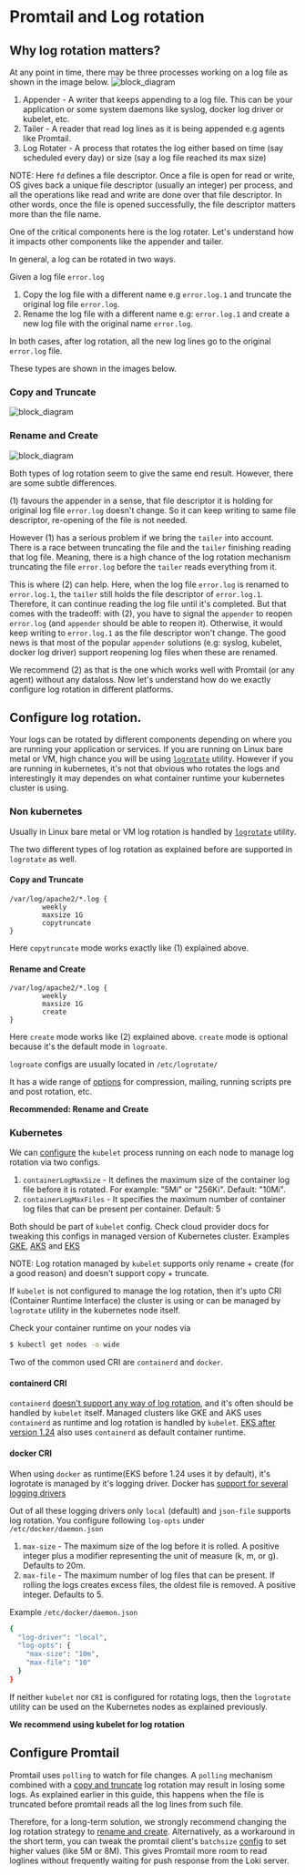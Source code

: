 # Promtail and Log rotation

## Why log rotation matters?

At any point in time, there may be three processes working on a log file as shown in the image below.
![block_diagram](./logrotation-components.png)

1. Appender - A writer that keeps appending to a log file. This can be your application or some system daemons like syslog, docker log driver or kubelet, etc.
2. Tailer - A reader that read log lines as it is being appended e.g agents like Promtail.
3. Log Rotater - A process that rotates the log either based on time (say scheduled every day) or size (say a log file reached its max size)

NOTE: Here `fd` defines a file descriptor. Once a file is open for read or write, OS gives back a unique file descriptor (usually an integer) per process, and all the operations like read and write are done over that file descriptor. In other words, once the file is opened successfully, the file descriptor matters more than the file name.

One of the critical components here is the log rotater. Let's understand how it impacts other components like the appender and tailer.

In general, a log can be rotated in two ways.

Given a log file `error.log`

1. Copy the log file with a different name e.g `error.log.1` and truncate the original log file `error.log`.
2. Rename the log file with a different name e.g: `error.log.1` and create a new log file with the original name `error.log`.

In both cases, after log rotation, all the new log lines go to the original `error.log` file.

These types are shown in the images below.

### Copy and Truncate
![block_diagram](./logrotation1.png)

### Rename and Create
![block_diagram](./logrotation2.png)

Both types of log rotation seem to give the same end result. However, there are some subtle differences.

(1) favours the appender in a sense, that file descriptor it is holding for original log file `error.log` doesn't change. So it can keep writing to same file descriptor, re-opening of the file is not needed.

However (1) has a serious problem if we bring the `tailer` into account. There is a race between truncating the file and the `tailer` finishing reading that log file. Meaning, there is a high chance of the log rotation mechanism truncating the file `error.log` before the `tailer` reads everything from it.

This is where (2) can help. Here, when the log file `error.log` is renamed to `error.log.1`, the `tailer` still holds the file descriptor of `error.log.1`. Therefore, it can continue reading the log file until it's completed. But that comes with the tradeoff: with (2), you have to signal the `appender` to reopen `error.log` (and `appender` should be able to reopen it). Otherwise, it would keep writing to `error.log.1` as the file descriptor won't change. The good news is that most of the popular `appender` solutions (e.g: syslog, kubelet, docker log driver) support reopening log files when these are renamed.

We recommend (2) as that is the one which works well with Promtail (or any agent) without any dataloss. Now let's understand how do we exactly configure log rotation in different platforms.

## Configure log rotation.

Your logs can be rotated by different components depending on where you are running your application or services. If you are running on Linux bare metal or VM, high chance you will be using [`logrotate`](https://man7.org/linux/man-pages/man8/logrotate.8.html) utility. However if you are running in kubernetes, it's not that obvious who rotates the logs and interestingly it may dependes on what container runtime your kubernetes cluster is using.

### Non kubernetes

Usually in Linux bare metal or VM log rotation is handled by [`logrotate`](https://man7.org/linux/man-pages/man8/logrotate.8.html) utility.

The two different types of log rotation as explained before are supported in `logrotate` as well.

#### Copy and Truncate
```
/var/log/apache2/*.log {
        weekly
        maxsize 1G
        copytruncate
}
```

Here `copytruncate` mode works exactly like (1) explained above.

#### Rename and Create
```
/var/log/apache2/*.log {
        weekly
        maxsize 1G
        create
}
```
Here `create` mode works like (2) explained above. `create` mode is optional because it's the default mode in `logroate`.

`logroate` configs are usually located in `/etc/logrotate/`

It has a wide range of [options](https://man7.org/linux/man-pages/man8/logrotate.8.html) for compression, mailing, running scripts pre and post rotation, etc.

**Recommended: Rename and Create**

### Kubernetes

We can [configure](https://kubernetes.io/docs/concepts/cluster-administration/logging/#log-rotation) the `kubelet` process running on each node to manage log rotation via two configs.

1. `containerLogMaxSize` - It defines the maximum size of the container log file before it is rotated. For example: "5Mi" or "256Ki". Default: "10Mi".
2. `containerLogMaxFiles` - It specifies the maximum number of container log files that can be present per container. Default: 5

Both should be part of `kubelet` config. Check cloud provider docs for tweaking this configs in managed version of Kubernetes cluster. Examples [GKE](https://cloud.google.com/kubernetes-engine/docs/how-to/node-system-config#create), [AKS](https://learn.microsoft.com/en-us/azure/aks/custom-node-configuration#use-custom-node-configuration) and [EKS](https://eksctl.io/usage/customizing-the-kubelet/#customizing-kubelet-configuration)

NOTE: Log rotation managed by `kubelet` supports only rename + create (for a good reason) and doesn't support copy + truncate.

If `kubelet` is not configured to manage the log rotation, then it's upto CRI (Container Runtime Interface) the cluster is using or can be managed by `logrotate` utility in the kubernetes node itself.

Check your container runtime on your nodes via
```bash
$ kubectl get nodes -o wide
```

Two of the common used CRI are `containerd` and `docker`.

#### containerd CRI

`containerd` [doesn't support any way of log rotation](https://github.com/containerd/containerd/issues/4830#issuecomment-744744375), and it's often should be handled by `kubelet` itself. Managed clusters like GKE and AKS uses `containerd` as runtime and log rotation is handled by `kubelet`. [EKS after version 1.24](https://docs.aws.amazon.com/eks/latest/userguide/dockershim-deprecation.html) also uses `containerd` as default container runtime.

#### docker CRI

When using `docker` as runtime(EKS before 1.24 uses it by default), it's logrotate is managed by it's logging driver. Docker has [support for several logging drivers](https://docs.docker.com/config/containers/logging/configure/#supported-logging-drivers)

Out of all these logging drivers only `local` (default) and `json-file` supports log rotation. You configure following `log-opts` under `/etc/docker/daemon.json`

1. `max-size` - The maximum size of the log before it is rolled. A positive integer plus a modifier representing the unit of measure (k, m, or g). Defaults to 20m.
2. `max-file` - The maximum number of log files that can be present. If rolling the logs creates excess files, the oldest file is removed. A positive integer. Defaults to 5.

Example `/etc/docker/daemon.json`
```bash
{
  "log-driver": "local",
  "log-opts": {
    "max-size": "10m",
    "max-file": "10"
  }
}
```

If neither `kubelet` nor `CRI` is configured for rotating logs, then the `logrotate` utility can be used on the Kubernetes nodes as explained previously.

**We recommend using kubelet for log rotation**

## Configure Promtail

Promtail uses `polling` to watch for file changes. A `polling` mechanism combined with a [copy and truncate](#copy-and-truncate) log rotation may result in losing some logs. As explained earlier in this guide, this happens when the file is truncated before promtail reads all the log lines from such file.

Therefore, for a long-term solution, we strongly recommend changing the log rotation strategy to [rename and create](#rename-and-create). Alternatively, as a workaround in the short term, you can tweak the promtail client's `batchsize` [config](https://grafana.com/docs/loki/latest/clients/promtail/configuration/#clients) to set higher values (like 5M or 8M). This gives Promtail more room to read loglines without frequently waiting for push response from the Loki server.
